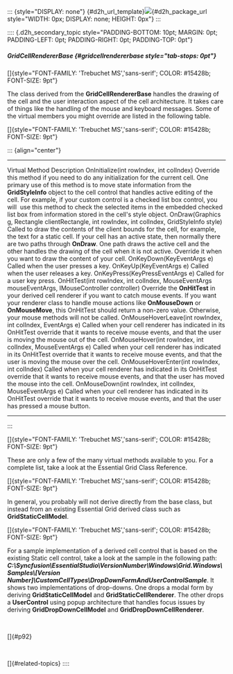 ::: {style="DISPLAY: none"}
[](ms-xhelp:///?Id=d2h_url_template){#d2h_url_template}![](!package_url!){#d2h_package_url style="WIDTH: 0px; DISPLAY: none; HEIGHT: 0px"}
:::

:::: {.d2h_secondary_topic style="PADDING-BOTTOM: 10pt; MARGIN: 0pt; PADDING-LEFT: 0pt; PADDING-RIGHT: 0pt; PADDING-TOP: 0pt"}
##### GridCellRendererBase {#gridcellrendererbase style="tab-stops: 0pt"}

[]{style="FONT-FAMILY: 'Trebuchet MS','sans-serif'; COLOR: #15428b; FONT-SIZE: 9pt"} 

The class derived from the **GridCellRendererBase** handles the drawing of the cell and the user interaction aspect of the cell architecture. It takes care of things like the handling of the mouse and keyboard messages. Some of the virtual members you might override are listed in the following table.

[]{style="FONT-FAMILY: 'Trebuchet MS','sans-serif'; COLOR: #15428b; FONT-SIZE: 9pt"} 

::: {align="center"}
  --------------------------------------------------------------------------------------------------- -----------------------------------------------------------------------------------------------------------------------------------------------------------------------------------------------------------------------------------------------------------------------------------------------------------------------------------------------------------------------------------------------------------------------------------------------------------
  Virtual Method                                                                                      Description
  OnInitialize(int rowIndex, int colIndex)                                                            Override this method if you need to do any initialization for the current cell. One primary use of this method is to move state information from the **GridStyleInfo** object to the cell control that handles active editing of the cell. For example, if your custom control is a checked list box control, you will  use this method to check the selected items in the embedded checked list box from information stored in the cell\'s style object.
  OnDraw(Graphics g, Rectangle clientRectangle, int rowIndex, int colIndex, GridStyleInfo style)      Called to draw the contents of the client bounds for the cell, for example, the text for a static cell. If your cell has an active state, then normally there are two paths through **OnDraw**. One path draws the active cell and the other handles the drawing of the cell when it is not active. Override it when you want to draw the content of your cell.
  OnKeyDown(KeyEventArgs e)                                                                           Called when the user presses a key.
  OnKeyUp(KeyEventArgs e)                                                                             Called when the user releases a key.
  OnKeyPress(KeyPressEventArgs e)                                                                     Called for a user key press.
  OnHitTest(int rowIndex, int colIndex, MouseEventArgs mouseEventArgs, IMouseController controller)   Override the **OnHitTest** in your derived cell renderer if you want to catch mouse events. If you want your renderer class to handle mouse actions like **OnMouseDown** or **OnMouseMove**, this OnHitTest should return a non-zero value. Otherwise, your mouse methods will not be called.
  OnMouseHoverLeave(int rowIndex, int colIndex, EventArgs e)                                          Called when your cell renderer has indicated in its OnHitTest override that it wants to receive mouse events, and that the user is moving the mouse out of the cell.
  OnMouseHover(int rowIndex, int colIndex, MouseEventArgs e)                                          Called when your cell renderer has indicated in its OnHitTest override that it wants to receive mouse events, and that the user is moving the mouse over the cell.
  OnMouseHoverEnter(int rowIndex, int colIndex)                                                       Called when your cell renderer has indicated in its OnHitTest override that it wants to receive mouse events, and that the user has moved the mouse into the cell.
  OnMouseDown(int rowIndex, int colIndex, MouseEventArgs e)                                           Called when your cell renderer has indicated in its OnHitTest override that it wants to receive mouse events, and that the user has pressed a mouse button.
  --------------------------------------------------------------------------------------------------- -----------------------------------------------------------------------------------------------------------------------------------------------------------------------------------------------------------------------------------------------------------------------------------------------------------------------------------------------------------------------------------------------------------------------------------------------------------
:::

[]{style="FONT-FAMILY: 'Trebuchet MS','sans-serif'; COLOR: #15428b; FONT-SIZE: 9pt"} 

These are only a few of the many virtual methods available to you. For a complete list, take a look at the Essential Grid Class Reference.

[]{style="FONT-FAMILY: 'Trebuchet MS','sans-serif'; COLOR: #15428b; FONT-SIZE: 9pt"} 

In general, you probably will not derive directly from the base class, but instead from an existing Essential Grid derived class such as **GridStaticCellModel**.

[]{style="FONT-FAMILY: 'Trebuchet MS','sans-serif'; COLOR: #15428b; FONT-SIZE: 9pt"} 

For a sample implementation of a derived cell control that is based on the existing Static cell control, take a look at the sample in the following path: ***C:\\Syncfusion\\EssentialStudio\\VersionNumber\\Windows\\Grid.Windows\\Samples\\\[Version Number\]\\CustomCellTypes\\DropDownFormAndUserControlSample***. It shows two implementations of drop-downs. One drops a modal form by deriving **GridStaticCellModel** and **GridStaticCellRenderer**. The other drops a **UserControl** using popup architecture that handles focus issues by deriving **GridDropDownCellModel** and **GridDropDownCellRenderer**.

 

[]{#p92} 

 

[]{#related-topics}
::::
